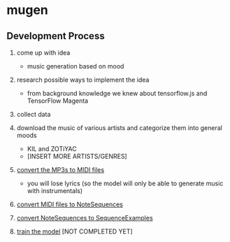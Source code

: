 # mugen

## Development Process

1.  come up with idea

    -   music generation based on mood

2.  research possible ways to implement the idea

    -   from background knowledge we knew about tensorflow.js and TensorFlow Magenta

3.  collect data
4.  download the music of various artists and categorize them into general moods
    -   KIL and ZOTiYAC
    -   [INSERT MORE ARTISTS/GENRES]
5.  [convert the MP3s to MIDI files](https://www.bearaudiotool.com/mp3-to-midi)
    -   you will lose lyrics (so the model will only be able to generate music with instrumentals)
6.  [convert MIDI files to NoteSequences](https://github.com/tensorflow/magenta/blob/master/magenta/scripts/README.md)
7.  [convert NoteSequences to SequenceExamples](https://github.com/tensorflow/magenta/tree/master/magenta/models/melody_rnn#create-sequenceexamples)
8.  [train the model](https://github.com/tensorflow/magenta/tree/master/magenta/models/melody_rnn#train-and-evaluate-the-model) [NOT COMPLETED YET]
